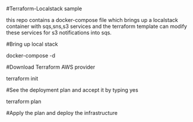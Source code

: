 #Terraform-Localstack sample

this repo contains a docker-compose file which brings up a localstack container with sqs,sns,s3 services and the terraform template can modify these services for s3 notifications into sqs.

#Bring up local stack

docker-compose -d

#Download Terraform AWS provider

terraform init

#See the deployment plan and accept it by typing yes

terraform plan

#Apply the plan and deploy the infrastructure
